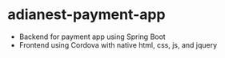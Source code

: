 # adianest-payment-app
* Backend for payment app using Spring Boot 
* Frontend using Cordova with native html, css, js, and jquery

